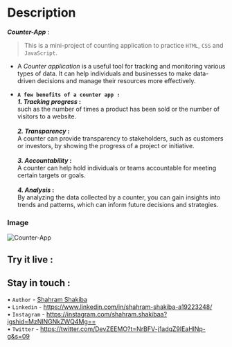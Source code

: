 # Description
**_Counter-App_** :<br/>
  > This is a mini-project of counting application to practice `HTML`, `CSS` and `JavaScript`.  <br/>

- A _Counter application_ is a useful tool for tracking and monitoring various types of data. It can help individuals and businesses to make data-driven decisions and manage their resources more effectively.

- **`A few benefits of a counter app :`**<br/>
**_1. Tracking progress_ :**<br/>
such as the number of times a product has been sold or the number of visitors to a website.<br/><br/>
**_2. Transparency_ :**<br/>
A counter can provide transparency to stakeholders, such as customers or investors, by showing the progress of a project or initiative.<br/><br/>
**_3. Accountability_ :**<br/>
A counter can help hold individuals or teams accountable for meeting certain targets or goals.<br/><br/>
**_4. Analysis_ :**<br/>
By analyzing the data collected by a counter, you can gain insights into trends and patterns, which can inform future decisions and strategies.

### Image
![Counter-App](https://github.com/ShahramShakiba/Counter-App/assets/110089830/f80060bc-8d03-4bfd-b349-0a485bcd23dc)


## Try it live :


 ## Stay in touch :
 • ` Author ` - <a href="https://t.me/ShahramDev">Shahram Shakiba</a> <br/>
 • ` Linkedin ` - https://www.linkedin.com/in/shahram-shakiba-a19223248/ <br/>
 • ` Instagram ` - https://instagram.com/shahram.shakibaa?igshid=MzNlNGNkZWQ4Mg== <br/>
 • ` Twitter ` - https://twitter.com/DevZEEMO?t=NrBFV-j1adqZ9lEaHlNp-g&s=09

